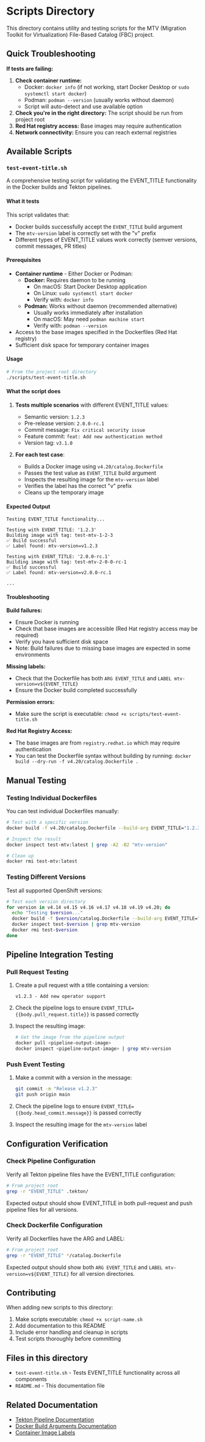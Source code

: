 # Scripts Directory

This directory contains utility and testing scripts for the MTV (Migration Toolkit for Virtualization) File-Based Catalog (FBC) project.

## Quick Troubleshooting

**If tests are failing:**

1. **Check container runtime:**
   - Docker: `docker info` (if not working, start Docker Desktop or `sudo systemctl start docker`)
   - Podman: `podman --version` (usually works without daemon)
   - Script will auto-detect and use available option
2. **Check you're in the right directory:** The script should be run from project root
3. **Red Hat registry access:** Base images may require authentication
4. **Network connectivity:** Ensure you can reach external registries

## Available Scripts

### `test-event-title.sh`

A comprehensive testing script for validating the EVENT_TITLE functionality in the Docker builds and Tekton pipelines.

#### What it tests

This script validates that:
- Docker builds successfully accept the `EVENT_TITLE` build argument
- The `mtv-version` label is correctly set with the "v" prefix
- Different types of EVENT_TITLE values work correctly (semver versions, commit messages, PR titles)

#### Prerequisites

- **Container runtime** - Either Docker or Podman:
  - **Docker:** Requires daemon to be running
    - On macOS: Start Docker Desktop application
    - On Linux: `sudo systemctl start docker`
    - Verify with: `docker info`
  - **Podman:** Works without daemon (recommended alternative)
    - Usually works immediately after installation
    - On macOS: May need `podman machine start`
    - Verify with: `podman --version`
- Access to the base images specified in the Dockerfiles (Red Hat registry)
- Sufficient disk space for temporary container images

#### Usage

```bash
# From the project root directory
./scripts/test-event-title.sh
```

#### What the script does

1. **Tests multiple scenarios** with different EVENT_TITLE values:
   - Semantic version: `1.2.3`
   - Pre-release version: `2.0.0-rc.1`
   - Commit message: `Fix critical security issue`
   - Feature commit: `feat: Add new authentication method`
   - Version tag: `v3.1.0`

2. **For each test case**:
   - Builds a Docker image using `v4.20/catalog.Dockerfile`
   - Passes the test value as `EVENT_TITLE` build argument
   - Inspects the resulting image for the `mtv-version` label
   - Verifies the label has the correct "v" prefix
   - Cleans up the temporary image

#### Expected Output

```
Testing EVENT_TITLE functionality...

Testing with EVENT_TITLE: '1.2.3'
Building image with tag: test-mtv-1-2-3
✅ Build successful
✅ Label found: mtv-version=v1.2.3

Testing with EVENT_TITLE: '2.0.0-rc.1'
Building image with tag: test-mtv-2-0-0-rc-1
✅ Build successful
✅ Label found: mtv-version=v2.0.0-rc.1

...
```

#### Troubleshooting

**Build failures:**
- Ensure Docker is running
- Check that base images are accessible (Red Hat registry access may be required)
- Verify you have sufficient disk space
- Note: Build failures due to missing base images are expected in some environments

**Missing labels:**
- Check that the Dockerfile has both `ARG EVENT_TITLE` and `LABEL mtv-version=v${EVENT_TITLE}`
- Ensure the Docker build completed successfully

**Permission errors:**
- Make sure the script is executable: `chmod +x scripts/test-event-title.sh`

**Red Hat Registry Access:**
- The base images are from `registry.redhat.io` which may require authentication
- You can test the Dockerfile syntax without building by running: `docker build --dry-run -f v4.20/catalog.Dockerfile .`

## Manual Testing

### Testing Individual Dockerfiles

You can test individual Dockerfiles manually:

```bash
# Test with a specific version
docker build -f v4.20/catalog.Dockerfile --build-arg EVENT_TITLE="1.2.3" -t test-mtv:latest .

# Inspect the result
docker inspect test-mtv:latest | grep -A2 -B2 "mtv-version"

# Clean up
docker rmi test-mtv:latest
```

### Testing Different Versions

Test all supported OpenShift versions:

```bash
# Test each version directory
for version in v4.14 v4.15 v4.16 v4.17 v4.18 v4.19 v4.20; do
  echo "Testing $version..."
  docker build -f $version/catalog.Dockerfile --build-arg EVENT_TITLE="test-version" -t test-$version .
  docker inspect test-$version | grep mtv-version
  docker rmi test-$version
done
```

## Pipeline Integration Testing

### Pull Request Testing

1. Create a pull request with a title containing a version:
   ```
   v1.2.3 - Add new operator support
   ```

2. Check the pipeline logs to ensure `EVENT_TITLE={{body.pull_request.title}}` is passed correctly

3. Inspect the resulting image:
   ```bash
   # Get the image from the pipeline output
   docker pull <pipeline-output-image>
   docker inspect <pipeline-output-image> | grep mtv-version
   ```

### Push Event Testing

1. Make a commit with a version in the message:
   ```bash
   git commit -m "Release v1.2.3"
   git push origin main
   ```

2. Check the pipeline logs to ensure `EVENT_TITLE={{body.head_commit.message}}` is passed correctly

3. Inspect the resulting image for the `mtv-version` label

## Configuration Verification

### Check Pipeline Configuration

Verify all Tekton pipeline files have the EVENT_TITLE configuration:

```bash
# From project root
grep -r "EVENT_TITLE" .tekton/
```

Expected output should show EVENT_TITLE in both pull-request and push pipeline files for all versions.

### Check Dockerfile Configuration

Verify all Dockerfiles have the ARG and LABEL:

```bash
# From project root
grep -r "EVENT_TITLE" */catalog.Dockerfile
```

Expected output should show both `ARG EVENT_TITLE` and `LABEL mtv-version=v${EVENT_TITLE}` for all version directories.

## Contributing

When adding new scripts to this directory:

1. Make scripts executable: `chmod +x script-name.sh`
2. Add documentation to this README
3. Include error handling and cleanup in scripts
4. Test scripts thoroughly before committing

## Files in this directory

- `test-event-title.sh` - Tests EVENT_TITLE functionality across all components
- `README.md` - This documentation file

## Related Documentation

- [Tekton Pipeline Documentation](../.tekton/)
- [Docker Build Arguments Documentation](https://docs.docker.com/engine/reference/builder/#arg)
- [Container Image Labels](https://docs.docker.com/engine/reference/builder/#label)
